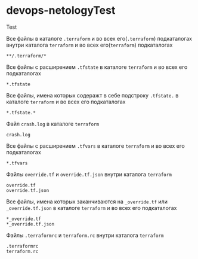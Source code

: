 # devops-netologyTest
Test

Все файлы в каталоге `.terraform` и во всех его(`.terraform`) подкаталогах внутри каталога `terraform` и во всех его(`terraform`) подкаталогах
```
**/.terraform/*
```

Все файлы с расширением `.tfstate`  в каталоге `terraform` и во всех его подкаталогах
```
*.tfstate
```
Все файлы, имена которых содеражт в себе подстроку `.tfstate.` в каталоге `terraform` и во всех его подкаталогах
```
*.tfstate.*
```

Файл `crash.log` в каталоге `terraform`
```
crash.log
```

Все файлы с расширением `.tfvars` в каталоге `terraform` и во всех его подкаталогах
```
*.tfvars
```

Файлы  `override.tf` и `override.tf.json` внутри каталога `terraform`
```
override.tf
override.tf.json
```

Все файлы, имена которых заканчиваются на `_override.tf` или `_override.tf.json` в каталоге `terraform` и во всех его подкаталогах
```
*_override.tf
*_override.tf.json
```

Файлы  `.terraformrc` и `terraform.rc` внутри каталога `terraform`
```
.terraformrc
terraform.rc
```
